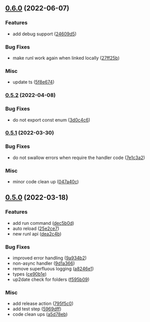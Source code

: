 ## [0.6.0](https://github.com/janro1/runl/compare/v0.5.2...v0.6.0) (2022-06-07)


### Features

* add debug support ([24609d5](https://github.com/janro1/runl/commit/24609d560c737ff7eeb5ce1056a431f9654f4d38))


### Bug Fixes

* make runl work again when linked locally ([27ff25b](https://github.com/janro1/runl/commit/27ff25b38a0ca7f398fd01da6acc358afaf1d81a))


### Misc

* update ts ([5f8e674](https://github.com/janro1/runl/commit/5f8e6740c6e85739411e8f349c0a27fdfa7b3195))

### [0.5.2](https://github.com/janro1/runl/compare/v0.5.1...v0.5.2) (2022-04-08)


### Bug Fixes

* do not export const enum ([3d0c4c6](https://github.com/janro1/runl/commit/3d0c4c6e97cc3e6fc59b558edcc0c697051e182a))

### [0.5.1](https://github.com/janro1/runl/compare/v0.5.0...v0.5.1) (2022-03-30)


### Bug Fixes

* do not swallow errors when require the handler code ([7e1c3a2](https://github.com/janro1/runl/commit/7e1c3a2cedad1d39526a15db65d237a4322adbb3))


### Misc

* minor code clean up ([047a40c](https://github.com/janro1/runl/commit/047a40c5984f028c2076a16560deb86ea2e09910))

## [0.5.0](https://github.com/janro1/runl/compare/dec5b0d3f33a4f4f0c5fb9e24290f38c8e61b5a7...v0.5.0) (2022-03-18)


### Features

* add run command ([dec5b0d](https://github.com/janro1/runl/commit/dec5b0d3f33a4f4f0c5fb9e24290f38c8e61b5a7))
* auto reload ([25e2ce7](https://github.com/janro1/runl/commit/25e2ce70154a90af8e53733381d8d61137df8715))
* new runl api ([dea2c4b](https://github.com/janro1/runl/commit/dea2c4b3b1db24815a71e4f4f623d203eaf035cb))


### Bug Fixes

* improved error handling ([9a934b2](https://github.com/janro1/runl/commit/9a934b2a45c39ee7a2f090a6f084574fcbfd50bb))
* non-async handler ([9d1a366](https://github.com/janro1/runl/commit/9d1a3666ef2baa2086752d415ed94ec84cac486d))
* remove superfluous logging ([a8246e1](https://github.com/janro1/runl/commit/a8246e1134ef4f4886f9f27241f06446b43afb98))
* types ([ce90b1e](https://github.com/janro1/runl/commit/ce90b1e94d24692bde18e41ec97ecfa8cb729d26))
* up2date check for folders ([f595b09](https://github.com/janro1/runl/commit/f595b0917712f185238a45f6bfe4e23af9740619))


### Misc

* add release action ([795f5c0](https://github.com/janro1/runl/commit/795f5c0d32f46fe48493eaf1a4629d30d53a288b))
* add test step ([5969dff](https://github.com/janro1/runl/commit/5969dff49e4020beb837b4b3848b2bc526534e31))
* code clean ups ([a5d78eb](https://github.com/janro1/runl/commit/a5d78eba222a788bca062587299f9be451bf58dc))

